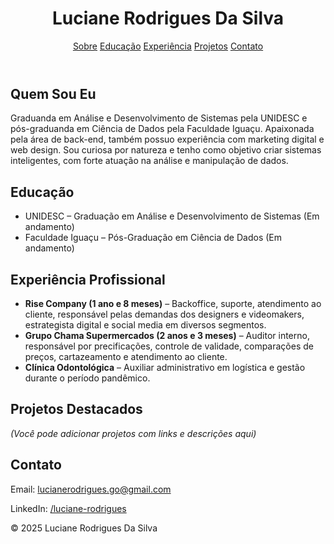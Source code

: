<!DOCTYPE html>
<html lang="pt-BR">
<head>
  <meta charset="UTF-8">
  <meta name="viewport" content="width=device-width, initial-scale=1.0">
 
  <link href="https://fonts.googleapis.com/css2?family=Inter:wght@400;600;700&display=swap" rel="stylesheet">

</head>
<body>
  <header>
    <h1>Luciane Rodrigues Da Silva</h1>
    <nav>
      <a href="#sobre">Sobre</a>
      <a href="#educacao">Educação</a>
      <a href="#experiencia">Experiência</a>
      <a href="#projetos">Projetos</a>
      <a href="#contato">Contato</a>
    </nav>
  </header>

  <section id="sobre">
    <h2>Quem Sou Eu</h2>
    <p>
      Graduanda em Análise e Desenvolvimento de Sistemas pela UNIDESC e pós-graduanda em Ciência de Dados pela Faculdade Iguaçu. Apaixonada pela área de back-end, também possuo experiência com marketing digital e web design. Sou curiosa por natureza e tenho como objetivo criar sistemas inteligentes, com forte atuação na análise e manipulação de dados.
    </p>
  </section>

  <section id="educacao">
    <h2>Educação</h2>
    <ul>
      <li>UNIDESC – Graduação em Análise e Desenvolvimento de Sistemas (Em andamento)</li>
      <li>Faculdade Iguaçu – Pós-Graduação em Ciência de Dados (Em andamento)</li>
    </ul>
  </section>

  <section id="experiencia">
    <h2>Experiência Profissional</h2>
    <ul>
      <li><strong>Rise Company (1 ano e 8 meses)</strong> – Backoffice, suporte, atendimento ao cliente, responsável pelas demandas dos designers e videomakers, estrategista digital e social media em diversos segmentos.</li>
      <li><strong>Grupo Chama Supermercados (2 anos e 3 meses)</strong> – Auditor interno, responsável por precificações, controle de validade, comparações de preços, cartazeamento e atendimento ao cliente.</li>
      <li><strong>Clínica Odontológica</strong> – Auxiliar administrativo em logística e gestão durante o período pandêmico.</li>
    </ul>
  </section>

  <section id="projetos">
    <h2>Projetos Destacados</h2>
    <div class="projeto">
      <p><em>(Você pode adicionar projetos com links e descrições aqui)</em></p>
    </div>
  </section>

  <section id="contato">
    <h2>Contato</h2>
    <p>Email: <a href="mailto:lucianerodrigues.go@gmail.com">lucianerodrigues.go@gmail.com</a></p>
    <p>LinkedIn: <a href="https://www.linkedin.com/in/luciane-rodrigues-159369184" target="_blank">/luciane-rodrigues</a></p>
  </section>

  <footer>
    <p>&copy; 2025 Luciane Rodrigues Da Silva</p>
  </footer>
</body>
</html>


<!---
LUCIANEGO/LUCIANEGO is a ✨ special ✨ repository because its `README.md` (this file) appears on your GitHub profile.
You can click the Preview link to take a look at your changes.
--->
